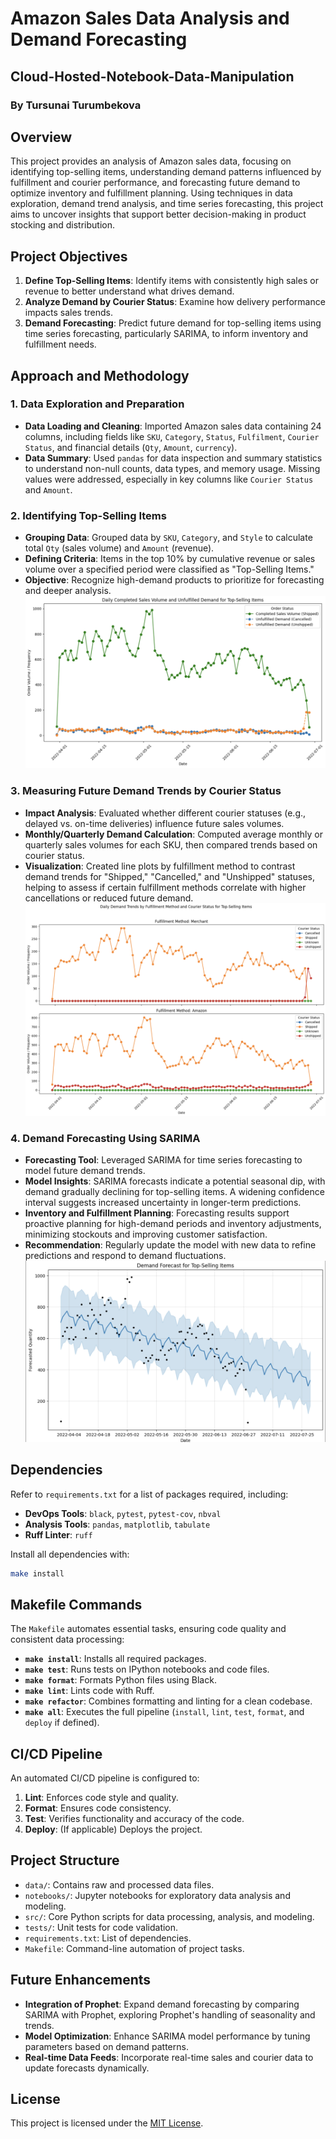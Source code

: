 # Amazon Sales Data Analysis and Demand Forecasting
## Cloud-Hosted-Notebook-Data-Manipulation
### By Tursunai Turumbekova 

## Overview
This project provides an analysis of Amazon sales data, focusing on identifying top-selling items, understanding demand patterns influenced by fulfillment and courier performance, and forecasting future demand to optimize inventory and fulfillment planning. Using techniques in data exploration, demand trend analysis, and time series forecasting, this project aims to uncover insights that support better decision-making in product stocking and distribution.

## Project Objectives
1. **Define Top-Selling Items**: Identify items with consistently high sales or revenue to better understand what drives demand.
2. **Analyze Demand by Courier Status**: Examine how delivery performance impacts sales trends.
3. **Demand Forecasting**: Predict future demand for top-selling items using time series forecasting, particularly SARIMA, to inform inventory and fulfillment needs.

## Approach and Methodology

### **1. Data Exploration and Preparation**
   - **Data Loading and Cleaning**: Imported Amazon sales data containing 24 columns, including fields like `SKU`, `Category`, `Status`, `Fulfilment`, `Courier Status`, and financial details (`Qty`, `Amount`, `currency`).
   - **Data Summary**: Used `pandas` for data inspection and summary statistics to understand non-null counts, data types, and memory usage. Missing values were addressed, especially in key columns like `Courier Status` and `Amount`.

### **2. Identifying Top-Selling Items**
   - **Grouping Data**: Grouped data by `SKU`, `Category`, and `Style` to calculate total `Qty` (sales volume) and `Amount` (revenue).
   - **Defining Criteria**: Items in the top 10% by cumulative revenue or sales volume over a specified period were classified as "Top-Selling Items."
   - **Objective**: Recognize high-demand products to prioritize for forecasting and deeper analysis.
![Daily Completed Sales Volume and Unfulfilled Demand for Top-Selling Items](img/unfullfilled_demand.png)

### **3. Measuring Future Demand Trends by Courier Status**
   - **Impact Analysis**: Evaluated whether different courier statuses (e.g., delayed vs. on-time deliveries) influence future sales volumes.
   - **Monthly/Quarterly Demand Calculation**: Computed average monthly or quarterly sales volumes for each SKU, then compared trends based on courier status.
   - **Visualization**: Created line plots by fulfillment method to contrast demand trends for "Shipped," "Cancelled," and "Unshipped" statuses, helping to assess if certain fulfillment methods correlate with higher cancellations or reduced future demand.
![Daily Demand Trends by Fulfillment Method and Courier Status for Top-Selling Items](img/unfulfillment_by_method.png)

### **4. Demand Forecasting Using SARIMA**
   - **Forecasting Tool**: Leveraged SARIMA for time series forecasting to model future demand trends.
   - **Model Insights**: SARIMA forecasts indicate a potential seasonal dip, with demand gradually declining for top-selling items. A widening confidence interval suggests increased uncertainty in longer-term predictions.
   - **Inventory and Fulfillment Planning**: Forecasting results support proactive planning for high-demand periods and inventory adjustments, minimizing stockouts and improving customer satisfaction.
   - **Recommendation**: Regularly update the model with new data to refine predictions and respond to demand fluctuations.
![Demand Forecast for Top-Selling Items](img/forecast.png)
## Dependencies
Refer to `requirements.txt` for a list of packages required, including:
- **DevOps Tools**: `black`, `pytest`, `pytest-cov`, `nbval`
- **Analysis Tools**: `pandas`, `matplotlib`, `tabulate`
- **Ruff Linter**: `ruff`

Install all dependencies with:
```bash
make install
```

## Makefile Commands
The `Makefile` automates essential tasks, ensuring code quality and consistent data processing:

- **`make install`**: Installs all required packages.
- **`make test`**: Runs tests on IPython notebooks and code files.
- **`make format`**: Formats Python files using Black.
- **`make lint`**: Lints code with Ruff.
- **`make refactor`**: Combines formatting and linting for a clean codebase.
- **`make all`**: Executes the full pipeline (`install`, `lint`, `test`, `format`, and `deploy` if defined).

## CI/CD Pipeline
An automated CI/CD pipeline is configured to:

1. **Lint**: Enforces code style and quality.
2. **Format**: Ensures code consistency.
3. **Test**: Verifies functionality and accuracy of the code.
4. **Deploy**: (If applicable) Deploys the project.

## Project Structure
- `data/`: Contains raw and processed data files.
- `notebooks/`: Jupyter notebooks for exploratory data analysis and modeling.
- `src/`: Core Python scripts for data processing, analysis, and modeling.
- `tests/`: Unit tests for code validation.
- `requirements.txt`: List of dependencies.
- `Makefile`: Command-line automation of project tasks.

## Future Enhancements
- **Integration of Prophet**: Expand demand forecasting by comparing SARIMA with Prophet, exploring Prophet's handling of seasonality and trends.
- **Model Optimization**: Enhance SARIMA model performance by tuning parameters based on demand patterns.
- **Real-time Data Feeds**: Incorporate real-time sales and courier data to update forecasts dynamically.

## License
This project is licensed under the [MIT License](LICENSE).
